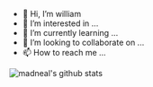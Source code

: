- 👋 Hi, I’m william
- 👀 I’m interested in ...
- 🌱 I’m currently learning ...
- 💞️ I’m looking to collaborate on ...
- 📫 How to reach me ...

<!---
1218749540/1218749540 is a ✨ special ✨ repository because its `README.md` (this file) appears on your GitHub profile.
You can click the Preview link to take a look at your changes.
--->
<img>![madneal's github stats](https://github-readme-stats.vercel.app/api?username=madneal&show_icons=true&theme=radical)
